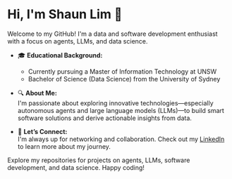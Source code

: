 # Hi, I'm Shaun Lim 👋

Welcome to my GitHub! I'm a data and software development enthusiast with a focus on agents, LLMs, and data science.

- 🎓 **Educational Background:**   
  - Currently pursuing a Master of Information Technology at UNSW
  - Bachelor of Science (Data Science) from the University of Sydney

- 🔍 **About Me:**  
  I'm passionate about exploring innovative technologies—especially autonomous agents and large language models (LLMs)—to build smart software solutions and derive actionable insights from data.

- 🤝 **Let’s Connect:**  
  I'm always up for networking and collaboration. Check out my [LinkedIn](https://www.linkedin.com/in/shaun-lim-a2848928a/) to learn more about my journey.

Explore my repositories for projects on agents, LLMs, software development, and data science. Happy coding!
